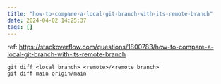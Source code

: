 ```yaml
---
title: "how-to-compare-a-local-git-branch-with-its-remote-branch"
date: 2024-04-02 14:25:37
tags: []
---
```

ref: https://stackoverflow.com/questions/1800783/how-to-compare-a-local-git-branch-with-its-remote-branch

```
git diff <local branch> <remote>/<remote branch>
git diff main origin/main
```

